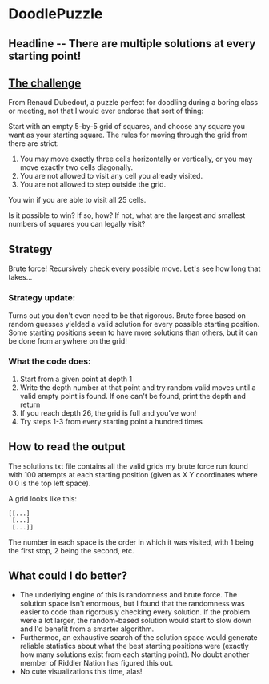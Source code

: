 # DoodlePuzzle

## Headline -- There are multiple solutions at every starting point!

## [The challenge](https://fivethirtyeight.com/features/the-perfect-doodle-puzzle-to-keep-you-busy-during-boring-meetings/)
From Renaud Dubedout, a puzzle perfect for doodling during a boring class or meeting, not that I would ever endorse that sort of thing:

Start with an empty 5-by-5 grid of squares, and choose any square you want as your starting square. The rules for moving through the grid from there are strict:

1. You may move exactly three cells horizontally or vertically, or you may move exactly two cells diagonally.
2. You are not allowed to visit any cell you already visited.
3. You are not allowed to step outside the grid.

You win if you are able to visit all 25 cells.

Is it possible to win? If so, how? If not, what are the largest and smallest numbers of squares you can legally visit?

## Strategy
Brute force! Recursively check every possible move. Let's see how long that takes... 

### Strategy update:

Turns out you don't even need to be that rigorous. Brute force based on random guesses yielded a valid solution for every possible starting position. Some starting positions seem to have more solutions than others, but it can be done from anywhere on the grid!

### What the code does:

1. Start from a given point at depth 1
2. Write the depth number at that point and try random valid moves until a valid empty point is found. If one can't be found, print the depth and return
3. If you reach depth 26, the grid is full and you've won!
4. Try steps 1-3 from every starting point a hundred times

## How to read the output

The solutions.txt file contains all the valid grids my brute force run found with 100 attempts at each starting position (given as X Y coordinates where 0 0 is the top left space).

A grid looks like this: 
```
[[...]
 [...]
 [...]]
```

The number in each space is the order in which it was visited, with 1 being the first stop, 2 being the second, etc.

## What could I do better?

- The underlying engine of this is randomness and brute force. The solution space isn't enormous, but I found that the randomness was easier to code than rigorously checking every solution. If the problem were a lot larger, the random-based solution would start to slow down and I'd benefit from a smarter algorithm.
- Furthermoe, an exhaustive search of the solution space would generate reliable statistics about what the best starting positions were (exactly how many solutions exist from each starting point). No doubt another member of Riddler Nation has figured this out.
- No cute visualizations this time, alas!
